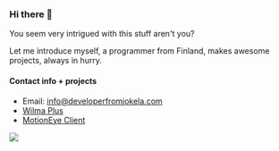 ### Hi there 👋

You seem very intrigued with this stuff aren't you?

Let me introduce myself, a programmer from Finland, makes awesome projects, always in hurry.

#### Contact info + projects
- Email: [info@developerfromjokela.com](mailto:info@developerfromjokela.com)
- [Wilma Plus](https://github.com/wilmaplus/)
- [MotionEye Client](https://github.com/developerfromjokela/motioneye-client)
<img align="left" src="https://github-readme-stats.vercel.app/api?username=developerfromjokela&show_icons=true&theme=merko&count_private=true"/>

